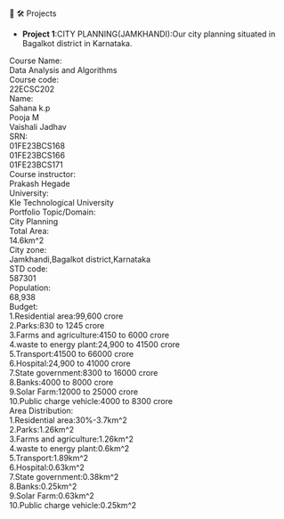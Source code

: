 👋
 🛠️ Projects
- **Project 1**:CITY PLANNING(JAMKHANDI):Our city planning situated in Bagalkot district in Karnataka.

<dl>
<dt>Course Name:</dt>
   </dd>Data Analysis and Algorithms</dd>

<dt>Course code:</dt>
    </dd>22ECSC202</dd>
<dt>Name:</dt>
    </dt>Sahana k.p<br>
    Pooja M<br>
    Vaishali Jadhav</dd>
<dt>SRN:</dt>
    </dt>01FE23BCS168<br>
    01FE23BCS166<br>
    01FE23BCS171</dd>
<dt>Course instructor:</dt>
     </dd>Prakash Hegade</dd>
<dt>University:</dt>
     </dd>Kle Technological University</dd>
<dt>Portfolio Topic/Domain:</dt>
     </dd>City Planning</dd>
<dt>Total Area:</dt>
      </dd>14.6km^2</dd>
<dt>City zone:</dt>
      </dd>Jamkhandi,Bagalkot district,Karnataka</dd>
<dt>STD code:</dt>
      </dd>587301</dd>
<dt>Population:</dt>
     </dd>68,938</dd>
 <dt>Budget:</dt>
     </dt>1.Residential area:99,600 crore<br>
          2.Parks:830 to 1245 crore<br>
          3.Farms and agriculture:4150 to 6000 crore<br>
          4.waste to energy plant:24,900 to 41500 crore<br>
          5.Transport:41500 to 66000 crore<br>
          6.Hospital:24,900 to 41000 crore<br>
          7.State government:8300 to 16000 crore<br>
          8.Banks:4000 to 8000 crore<br>
          9.Solar Farm:12000 to 25000 crore<br>
          10.Public charge vehicle:4000 to 8300 crore</dd>
<dt>Area Distribution:</dt>
     </dt>1.Residential area:30%-3.7km^2<br>
          2.Parks:1.26km^2<br>
          3.Farms and agriculture:1.26km^2<br>
          4.waste to energy plant:0.6km^2<br>
          5.Transport:1.89km^2<br>
          6.Hospital:0.63km^2<br>
          7.State government:0.38km^2<br>
          8.Banks:0.25km^2<br>
          9.Solar Farm:0.63km^2<br>
          10.Public charge vehicle:0.25km^2 </dd>
